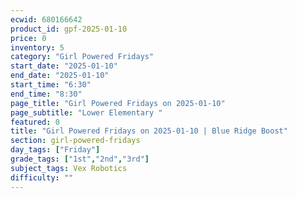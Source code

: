 ```yaml
---
ecwid: 680166642
product_id: gpf-2025-01-10
price: 0
inventory: 5
category: "Girl Powered Fridays"
start_date: "2025-01-10"
end_date: "2025-01-10"
start_time: "6:30"
end_time: "8:30"
page_title: "Girl Powered Fridays on 2025-01-10"
page_subtitle: "Lower Elementary "
featured: 0
title: "Girl Powered Fridays on 2025-01-10 | Blue Ridge Boost"
section: girl-powered-fridays
day_tags: ["Friday"]
grade_tags: ["1st","2nd","3rd"]
subject_tags: Vex Robotics
difficulty: ""
---
```


